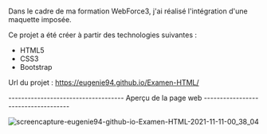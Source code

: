 # 

Dans le cadre de ma formation WebForce3, j'ai réalisé l'intégration d'une maquette imposée.

Ce projet a été créer à partir des technologies suivantes :

- HTML5
- CSS3
- Bootstrap 

Url du projet : https://eugenie94.github.io/Examen-HTML/


------------------------------------ Aperçu de la page web ------------------------------------

![screencapture-eugenie94-github-io-Examen-HTML-2021-11-11-00_38_04](https://user-images.githubusercontent.com/58372973/141210896-71f1a56c-9441-4e41-ab2b-89438aad7a88.png)

